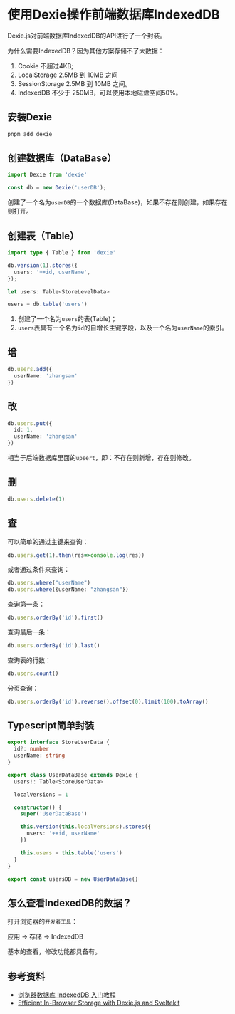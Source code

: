 # 使用Dexie操作前端数据库IndexedDB

Dexie.js对前端数据库IndexedDB的API进行了一个封装。

为什么需要IndexedDB？因为其他方案存储不了大数据：

1. Cookie 不超过4KB;
2. LocalStorage 2.5MB 到 10MB 之间
3. SessionStorage 2.5MB 到 10MB 之间。
4. IndexedDB 不少于 250MB，可以使用本地磁盘空间50%。

## 安装Dexie

```bash
pnpm add dexie
```

## 创建数据库（DataBase）

```typescript
import Dexie from 'dexie'

const db = new Dexie('userDB');
```

创建了一个名为`userDB`的一个数据库(DataBase)，如果不存在则创建，如果存在则打开。

## 创建表（Table）

```typescript
import type { Table } from 'dexie'

db.version(1).stores({
  users: '++id, userName',
});

let users: Table<StoreLevelData>

users = db.table('users')
```

1. 创建了一个名为`users`的表(Table)；
2. `users`表具有一个名为`id`的自增长主键字段，以及一个名为`userName`的索引。

## 增

```typescript
db.users.add({
  userName: 'zhangsan'
})
```

## 改

```typescript
db.users.put({
  id: 1,
  userName: 'zhangsan'
})
```

相当于后端数据库里面的`upsert`，即：不存在则新增，存在则修改。

## 删

```typescript
db.users.delete(1)
```

## 查

可以简单的通过主键来查询：

```typescript
db.users.get(1).then(res=>console.log(res))
```

或者通过条件来查询：

```typescript
db.users.where("userName")
db.users.where({userName: "zhangsan"})
```

查询第一条：

```typescript
db.users.orderBy('id').first()
```

查询最后一条：

```typescript
db.users.orderBy('id').last()
```

查询表的行数：

```typescript
db.users.count()
```

分页查询：

```typescript
db.users.orderBy('id').reverse().offset(0).limit(100).toArray()
```

## Typescript简单封装

```typescript
export interface StoreUserData {
  id?: number
  userName: string
}

export class UserDataBase extends Dexie {
  users!: Table<StoreUserData>

  localVersions = 1

  constructor() {
    super('UserDataBase')

    this.version(this.localVersions).stores({
      users: '++id, userName'
    })

    this.users = this.table('users')
  }
}

export const usersDB = new UserDataBase()
```

## 怎么查看IndexedDB的数据？

打开浏览器的`开发者工具`：

应用 -> 存储 -> IndexedDB

基本的查看，修改功能都具备有。

## 参考资料

- [浏览器数据库 IndexedDB 入门教程](http://www.ruanyifeng.com/blog/2018/07/indexeddb.html)
- [Efficient In-Browser Storage with Dexie.js and Sveltekit](https://medium.com/codex/efficient-in-browser-storage-with-dexie-js-and-sveltekit-ec8bd37c6ead)
